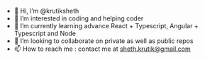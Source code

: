 - 👋 Hi, I’m @krutiksheth
- 👀 I’m interested in coding and helping coder 
- 🌱 I’m currently learning advance React + Typescript, Angular + Typescript and Node
- 💞️ I’m looking to collaborate on private as well as public repos
- 📫 How to reach me : contact me at sheth.krutik@gmail.com


<!---
krutiksheth/krutiksheth is a ✨ special ✨ repository because its `README.md` (this file) appears on your GitHub profile.
You can click the Preview link to take a look at your changes.
--->
